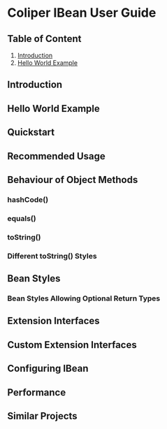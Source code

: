 # Coliper IBean User Guide

## Table of Content
1. [Introduction](#introduction)
1. [Hello World Example](#hello-world-example)

## Introduction

## Hello World Example

## Quickstart

## Recommended Usage

## Behaviour of Object Methods

### hashCode()

### equals()

### toString()

### Different toString() Styles

## Bean Styles

### Bean Styles Allowing Optional Return Types

## Extension Interfaces

## Custom Extension Interfaces 

## Configuring IBean

## Performance

## Similar Projects